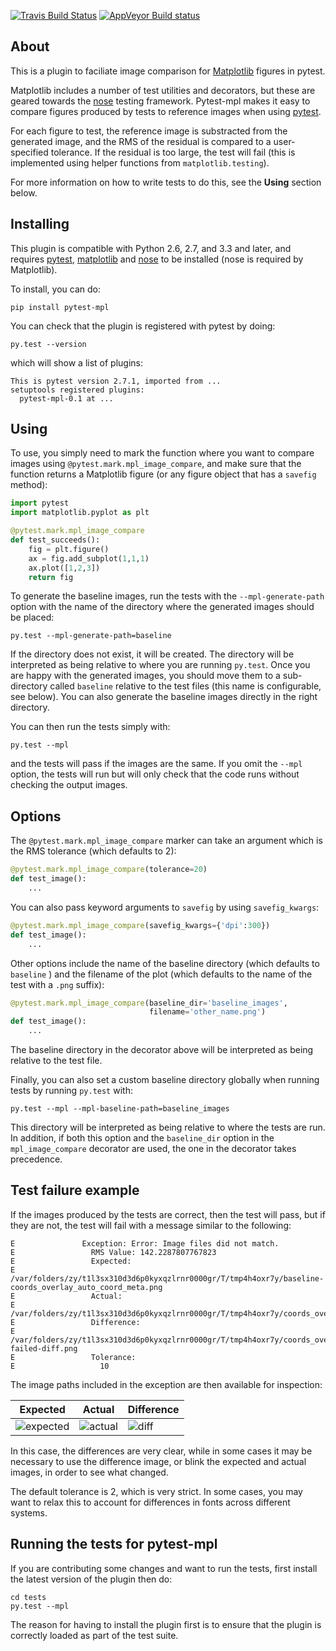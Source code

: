 [![Travis Build Status](https://travis-ci.org/astrofrog/pytest-mpl.svg?branch=master)](https://travis-ci.org/astrofrog/pytest-mpl)
[![AppVeyor Build status](https://ci.appveyor.com/api/projects/status/mf7hs44scg5mvcyo?svg=true)](https://ci.appveyor.com/project/astrofrog/pytest-mpl)


About
-----

This is a plugin to faciliate image comparison for [Matplotlib](http://www.matplotlib.org) figures in pytest.

Matplotlib includes a number of test utilities and decorators, but these are geared towards the [nose](http://nose.readthedocs.org/) testing framework. Pytest-mpl makes it easy to compare figures produced by tests to reference images when using [pytest](http://pytest.org).

For each figure to test, the reference image is substracted from the generated image, and the RMS of the residual is compared to a user-specified tolerance. If the residual is too large, the test will fail (this is implemented using helper functions from ``matplotlib.testing``).



For more information on how to write tests to do this, see the **Using** section below.

Installing
----------

This plugin is compatible with Python 2.6, 2.7, and 3.3 and later, and requires [pytest](http://pytest.org), [matplotlib](http://www.matplotlib.org) and
[nose](http://nose.readthedocs.org/) to be installed (nose is required by Matplotlib).

To install, you can do:

    pip install pytest-mpl

You can check that the plugin is registered with pytest by doing:

    py.test --version

which will show a list of plugins:

    This is pytest version 2.7.1, imported from ...
    setuptools registered plugins:
      pytest-mpl-0.1 at ...

Using
-----

To use, you simply need to mark the function where you want to compare images
using ``@pytest.mark.mpl_image_compare``, and make sure that the function
returns a Matplotlib figure (or any figure object that has a ``savefig``
method):

```python
import pytest
import matplotlib.pyplot as plt

@pytest.mark.mpl_image_compare
def test_succeeds():
    fig = plt.figure()
    ax = fig.add_subplot(1,1,1)
    ax.plot([1,2,3])
    return fig
```

To generate the baseline images, run the tests with the ``--mpl-generate-path``
option with the name of the directory where the generated images should be
placed:

    py.test --mpl-generate-path=baseline

If the directory does not exist, it will be created. The directory will be
interpreted as being relative to where you are running ``py.test``. Once you
are happy with the generated images, you should move them to a sub-directory
called ``baseline`` relative to the test files (this name is configurable, see
below). You can also generate the baseline images directly in the right directory.

You can then run the tests simply with:

    py.test --mpl

and the tests will pass if the images are the same. If you omit the ``--mpl``
option, the tests will run but will only check that the code runs without
checking the output images.

Options
-------

The ``@pytest.mark.mpl_image_compare`` marker can take an argument which is the
RMS tolerance (which defaults to 2):

```python
@pytest.mark.mpl_image_compare(tolerance=20)
def test_image():
    ...
```

You can also pass keyword arguments to ``savefig`` by using ``savefig_kwargs``:

```python
@pytest.mark.mpl_image_compare(savefig_kwargs={'dpi':300})
def test_image():
    ...
```

Other options include the name of the baseline directory (which defaults to
``baseline`` ) and the filename of the plot (which defaults to the name of the
test with a ``.png`` suffix):

```python
@pytest.mark.mpl_image_compare(baseline_dir='baseline_images',
                               filename='other_name.png')
def test_image():
    ...
```

The baseline directory in the decorator above will be interpreted as being
relative to the test file.

Finally, you can also set a custom baseline directory globally when running
tests by running ``py.test`` with:

    py.test --mpl --mpl-baseline-path=baseline_images

This directory will be interpreted as being relative to where the tests are
run. In addition, if both this option and the ``baseline_dir`` option in the
``mpl_image_compare`` decorator are used, the one in the decorator takes
precedence.

Test failure example
--------------------

If the images produced by the tests are correct, then the test will pass, but if they are not, the test will fail with a message similar to the following:

```
E               Exception: Error: Image files did not match.
E                 RMS Value: 142.2287807767823
E                 Expected:
E                   /var/folders/zy/t1l3sx310d3d6p0kyxqzlrnr0000gr/T/tmp4h4oxr7y/baseline-coords_overlay_auto_coord_meta.png
E                 Actual:
E                   /var/folders/zy/t1l3sx310d3d6p0kyxqzlrnr0000gr/T/tmp4h4oxr7y/coords_overlay_auto_coord_meta.png
E                 Difference:
E                   /var/folders/zy/t1l3sx310d3d6p0kyxqzlrnr0000gr/T/tmp4h4oxr7y/coords_overlay_auto_coord_meta-failed-diff.png
E                 Tolerance:
E                   10
```

The image paths included in the exception are then available for inspection:

| Expected      | Actual        | Difference |
| ------------- | ------------- | ---------- |
| ![expected](images/baseline-coords_overlay_auto_coord_meta.png) | ![actual](images/coords_overlay_auto_coord_meta.png)  | ![diff](images/coords_overlay_auto_coord_meta-failed-diff.png) |

In this case, the differences are very clear, while in some cases it may be
necessary to use the difference image, or blink the expected and actual images,
in order to see what changed.

The default tolerance is 2, which is very strict. In some cases, you may want
to relax this to account for differences in fonts across different systems.

Running the tests for pytest-mpl
--------------------------------

If you are contributing some changes and want to run the tests, first install the latest version of the plugin then do:

    cd tests
    py.test --mpl

The reason for having to install the plugin first is to ensure that the plugin
is correctly loaded as part of the test suite.
